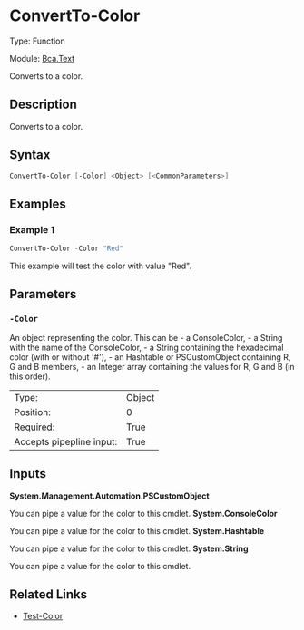 # ConvertTo-Color

Type: Function

Module: [Bca.Text](../ReadMe.md)

Converts to a color.
## Description
Converts to a color.
## Syntax
```powershell
ConvertTo-Color [-Color] <Object> [<CommonParameters>]
```
## Examples
### Example 1
```powershell
ConvertTo-Color -Color "Red"
```
This example will test the color with value "Red".
## Parameters
### `-Color`
An object representing the color.
This can be
    - a ConsoleColor,
    - a String with the name of the ConsoleColor,
    - a String containing the hexadecimal color (with or without '#'),
    - an Hashtable or PSCustomObject containing R, G and B members,
    - an Integer array containing the values for R, G and B (in this order).

| | |
|:-|:-|
|Type:|Object|
|Position:|0|
|Required:|True|
|Accepts pipepline input:|True|

## Inputs
**System.Management.Automation.PSCustomObject**

You can pipe a value for the color to this cmdlet.
**System.ConsoleColor**

You can pipe a value for the color to this cmdlet.
**System.Hashtable**

You can pipe a value for the color to this cmdlet.
**System.String**

You can pipe a value for the color to this cmdlet.
## Related Links
- [Test-Color](Test-Color.md)
